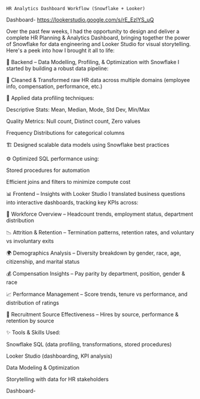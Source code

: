 `HR Analytics Dashboard Workflow (Snowflake + Looker)`

Dashboard- https://lookerstudio.google.com/s/rE_EzlYS_uQ

Over the past few weeks, I had the opportunity to design and deliver a complete HR Planning & Analytics Dashboard, bringing together the power of Snowflake for data engineering and Looker Studio for visual storytelling. Here's a peek into how I brought it all to life:

🔧 Backend – Data Modelling, Profiling, & Optimization with Snowflake
I started by building a robust data pipeline:

🧹 Cleaned & Transformed raw HR data across multiple domains (employee info, compensation, performance, etc.)

🧠 Applied data profiling techniques:

Descriptive Stats: Mean, Median, Mode, Std Dev, Min/Max

Quality Metrics: Null count, Distinct count, Zero values

Frequency Distributions for categorical columns

🏗️ Designed scalable data models using Snowflake best practices

⚙️ Optimized SQL performance using:

Stored procedures for automation

Efficient joins and filters to minimize compute cost

📊 Frontend – Insights with Looker Studio
I translated business questions into interactive dashboards, tracking key KPIs across:

👥 Workforce Overview – Headcount trends, employment status, department distribution

📉 Attrition & Retention – Termination patterns, retention rates, and voluntary vs involuntary exits

🌍 Demographics Analysis – Diversity breakdown by gender, race, age, citizenship, and marital status

💰 Compensation Insights – Pay parity by department, position, gender & race

📈 Performance Management – Score trends, tenure vs performance, and distribution of ratings

🎯 Recruitment Source Effectiveness – Hires by source, performance & retention by source

✨ Tools & Skills Used:

Snowflake SQL (data profiling, transformations, stored procedures)

Looker Studio (dashboarding, KPI analysis)

Data Modeling & Optimization

Storytelling with data for HR stakeholders

Dashboard-


